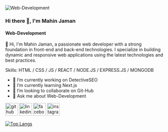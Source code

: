 ![Web-Development](https://media.licdn.com/dms/image/D5616AQHkBdnGG7M_NA/profile-displaybackgroundimage-shrink_350_1400/0/1718329919927?e=1723680000&v=beta&t=j7x4fvUy2WZNGEaKpo2314Ee8_kta3gPyag6H1oG6aE)
### Hi there 👋, I'm Mahin Jaman
#### Web-Development

👋 Hi, I'm Mahin Jaman, a passionate web developer with a strong foundation in front-end and back-end technologies. I specialize in building dynamic and responsive web applications using the latest technologies and best practices.

Skills: HTML / CSS / JS /  REACT / NODE.JS / EXPRESS.JS / MONGODB

- 🔭 I’m currently working on DetectiveSEO 
- 🌱 I’m currently learning Next.js 
- 👯 I’m looking to collaborate on Git-Hub 
- 💬 Ask me about Web-Development 


[<img src='https://cdn.jsdelivr.net/npm/simple-icons@3.0.1/icons/github.svg' alt='github' height='40'>](https://github.com/mahinjaman)  [<img src='https://cdn.jsdelivr.net/npm/simple-icons@3.0.1/icons/linkedin.svg' alt='linkedin' height='40'>](https://www.linkedin.com/in/https://www.linkedin.com/in/mahin-jaman//)  [<img src='https://cdn.jsdelivr.net/npm/simple-icons@3.0.1/icons/facebook.svg' alt='facebook' height='40'>](https://www.facebook.com/https://www.facebook.com/mahinjaman01)  [<img src='https://cdn.jsdelivr.net/npm/simple-icons@3.0.1/icons/instagram.svg' alt='instagram' height='40'>](https://www.instagram.com/https://www.instagram.com/mahinjaman01//)  

[![Top Langs](https://github-readme-stats.vercel.app/api/top-langs/?username=mahinjaman)](https://github.com/anuraghazra/github-readme-stats)


